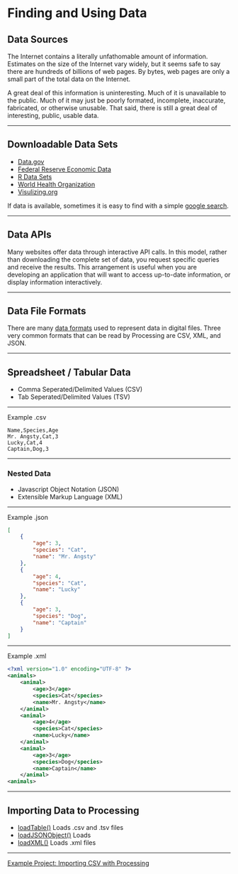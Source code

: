 # Finding and Using Data

## Data Sources

The Internet contains a literally unfathomable amount of information. Estimates on the size of the Internet vary widely, but it seems safe to say there are hundreds of billions of web pages. By bytes, web pages are only a small part of the total data on the Internet. 

A great deal of this information is uninteresting. Much of it is unavailable to the public. Much of it may just be poorly formated, incomplete, inaccurate, fabricated, or otherwise unusable. That said, there is still a great deal of interesting, public, usable data.

---

## Downloadable Data Sets

- [Data.gov](http://www.data.gov/)
- [Federal Reserve Economic Data](http://research.stlouisfed.org/fred2/)
- [R Data Sets](http://vincentarelbundock.github.io/Rdatasets/)
- [World Health Organization](http://apps.who.int/gho/data/node.main)
- [Visulizing.org](http://www.visualizing.org/data/browse)

If data is available, sometimes it is easy to find with a simple [google search](https://www.google.com/webhp?sourceid=chrome-instant&ion=1&espv=2&ie=UTF-8#safe=off&q=box%20office%20profits%20csv).

---

## Data APIs

Many websites offer data through interactive API calls. In this model, rather than downloading the complete set of data, you request specific queries and receive the results. This arrangement is useful when you are developing an application that will want to access up-to-date information, or display information interactively.


---


## Data File Formats

There are many [data formats](http://en.wikipedia.org/wiki/Comparison_of_data_serialization_formats) used to represent data in digital files. Three very common formats that can be read by Processing are CSV, XML, and JSON.

---

## Spreadsheet / Tabular Data

- Comma Seperated/Delimited Values (CSV)
- Tab Seperated/Delimited Values (TSV)

---

Example .csv

```csv
Name,Species,Age
Mr. Angsty,Cat,3
Lucky,Cat,4
Captain,Dog,3
```

---

### Nested Data

- Javascript Object Notation (JSON)
- Extensible Markup Language (XML)

---

Example .json

```json
[
	{
		"age": 3,
		"species": "Cat",
		"name": "Mr. Angsty"
	},
	{
		"age": 4,
		"species": "Cat",
		"name": "Lucky"
	},
	{
		"age": 3,
		"species": "Dog",
		"name": "Captain"
	}
]
```

---

Example .xml

```xml
<?xml version="1.0" encoding="UTF-8" ?>
<animals>
	<animal>
		<age>3</age>
		<species>Cat</species>
		<name>Mr. Angsty</name>
	</animal>
	<animal>
		<age>4</age>
		<species>Cat</species>
		<name>Lucky</name>
	</animal>
	<animal>
		<age>3</age>
		<species>Dog</species>
		<name>Captain</name>
	</animal>
<animals>
```

------


## Importing Data to Processing

- [loadTable()](http://www.processing.org/reference/loadTable_.html) Loads .csv and .tsv files
- [loadJSONObject()](http://www.processing.org/reference/loadJSONObject_.html) Loads 
- [loadXML()](http://www.processing.org/reference/loadXML_.html) Loads .xml files

---

[Example Project: Importing CSV with Processing](https://github.com/jbakse/psam5600_demos/tree/master/importing_data/example_importing)



